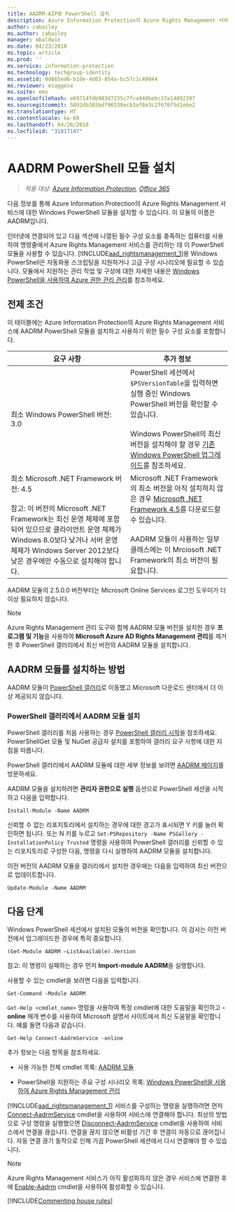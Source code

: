 ```yaml
---
title: AADRM-AIP용 PowerShell 설치
description: Azure Information Protection의 Azure Rights Management 서비스용 Windows PowerShell 설치 지침 이 모듈의 이름은 AADRM입니다.
author: cabailey
ms.author: cabailey
manager: mbaldwin
ms.date: 04/23/2018
ms.topic: article
ms.prod: ''
ms.service: information-protection
ms.technology: techgroup-identity
ms.assetid: 0d665ed6-b1de-4d63-854a-bc57c1c49844
ms.reviewer: esaggese
ms.suite: ems
ms.openlocfilehash: e69714fdb983d7235c7fca940bebc37a14892397
ms.sourcegitcommit: 5892db302bdf96538ecb3af8e3c2f678f5d1ebe2
ms.translationtype: HT
ms.contentlocale: ko-KR
ms.lasthandoff: 04/26/2018
ms.locfileid: "31817147"
---
```

# <a name="installing-the-aadrm-powershell-module"></a>AADRM PowerShell 모듈 설치

>*적용 대상: [Azure Information Protection](https://azure.microsoft.com/pricing/details/information-protection), [Office 365](http://download.microsoft.com/download/E/C/F/ECF42E71-4EC0-48FF-AA00-577AC14D5B5C/Azure_Information_Protection_licensing_datasheet_EN-US.pdf)*

다음 정보를 통해 Azure Information Protection의 Azure Rights Management 서비스에 대한 Windows PowerShell 모듈을 설치할 수 있습니다. 이 모듈의 이름은 AADRM입니다.

인터넷에 연결되어 있고 다음 섹션에 나열된 필수 구성 요소를 충족하는 컴퓨터를 사용하여 명령줄에서 Azure Rights Management 서비스를 관리하는 데 이 PowerShell 모듈을 사용할 수 있습니다. [!INCLUDE[aad_rightsmanagement_1](../includes/aad_rightsmanagement_1_md.md)]용 Windows PowerShell은 자동화용 스크립팅을 지원하거나 고급 구성 시나리오에 필요할 수 있습니다. 모듈에서 지원하는 관리 작업 및 구성에 대한 자세한 내용은 [Windows PowerShell을 사용하여 Azure 권한 관리 관리](administer-powershell.md)를 참조하세요.

## <a name="prerequisites"></a>전제 조건
이 테이블에는 Azure Information Protection의 Azure Rights Management 서비스에 AADRM PowerShell 모듈을 설치하고 사용하기 위한 필수 구성 요소를 포함합니다.

|요구 사항|추가 정보|
|---------------|--------------------|
|최소 Windows PowerShell 버전: 3.0|PowerShell 세션에서 `$PSVersionTable`을 입력하면 실행 중인 Windows PowerShell 버전을 확인할 수 있습니다. <br /><br /> Windows PowerShell의 최신 버전을 설치해야 할 경우 [기존 Windows PowerShell 업그레이드](/powershell/scripting/setup/installing-windows-powershell#upgrading-existing-windows-powershell)를 참조하세요.|
|최소 Microsoft .NET Framework 버전: 4.5<br /><br />참고: 이 버전의 Microsoft .NET Framework는 최신 운영 체제에 포함되어 있으므로 클라이언트 운영 체제가 Windows 8.0보다 낮거나 서버 운영 체제가 Windows Server 2012보다 낮은 경우에만 수동으로 설치해야 합니다.|Microsoft .NET Framework의 최소 버전을 아직 설치하지 않은 경우 [Microsoft .NET Framework 4.5](http://www.microsoft.com/download/details.aspx?id=30653)를 다운로드할 수 있습니다.<br /><br />AADRM 모듈이 사용하는 일부 클래스에는 이 Mrciosoft .NET Framework의 최소 버전이 필요합니다.|

AADRM 모듈의 2.5.0.0 버전부터는 Microsoft Online Services 로그인 도우미가 더 이상 필요하지 않습니다.

> [!NOTE]
> 
> Azure Rights Management 관리 도구와 함께 AADRM 모듈 버전을 설치한 경우 **프로그램 및 기능**을 사용하여 **Microsoft Azure AD Rights Management 관리**를 제거한 후 PowerShell 갤러리에서 최신 버전의 AADRM 모듈을 설치합니다.


## <a name="how-to-install-the-aadrm-module"></a>AADRM 모듈를 설치하는 방법

AADRM 모듈이 [PowerShell 갤러리](/powershell/gallery/readme)로 이동했고 Microsoft 다운로드 센터에서 더 이상 제공되지 않습니다. 

### <a name="to-install-the-aadrm-module-from-the-powershell-gallery"></a>PowerShell 갤러리에서 AADRM 모듈 설치 

PowerShell 갤러리를 처음 사용하는 경우 [PowerShell 갤러리 시작](/powershell/gallery/psgallery/psgallery_gettingstarted)을 참조하세요. PowerShellGet 모듈 및 NuGet 공급자 설치를 포함하여 갤러리 요구 사항에 대한 지침을 따릅니다.

PowerShell 갤러리에서 AADRM 모듈에 대한 세부 정보를 보려면 [AADRM 페이지](https://www.powershellgallery.com/packages/AADRM)를 방문하세요.

AADRM 모듈을 설치하려면 **관리자 권한으로 실행** 옵션으로 PowerShell 세션을 시작하고 다음을 입력합니다.

    Install-Module -Name AADRM

신뢰할 수 없는 리포지토리에서 설치하는 경우에 대한 경고가 표시되면 Y 키를 눌러 확인하면 됩니다. 또는 N 키를 누르고 `Set-PSRepository -Name PSGallery -InstallationPolicy Trusted` 명령을 사용하여 PowerShell 갤러리를 신뢰할 수 있는 리포지토리로 구성한 다음, 명령을 다시 실행하여 AADRM 모듈을 설치합니다.  

이전 버전의 AADRM 모듈을 갤러리에서 설치한 경우에는 다음을 입력하여 최신 버전으로 업데이트합니다.

    Update-Module -Name AADRM


## <a name="next-steps"></a>다음 단계
Windows PowerShell 세션에서 설치된 모듈의 버전을 확인합니다. 이 검사는 이전 버전에서 업그레이드한 경우에 특히 중요합니다.

```
(Get-Module AADRM –ListAvailable).Version
```

참고: 이 명령이 실패하는 경우 먼저 **Import-module AADRM**을 실행합니다.

사용할 수 있는 cmdlet을 보려면 다음을 입력합니다.

```
Get-Command -Module AADRM
```

`Get-Help <cmdlet_name>` 명령을 사용하여 특정 cmdlet에 대한 도움말을 확인하고 **-online** 매개 변수를 사용하여 Microsoft 설명서 사이트에서 최신 도움말을 확인합니다. 예를 들면 다음과 같습니다.

```
Get-Help Connect-AadrmService -online
```

추가 정보는 다음 항목을 참조하세요.

-   사용 가능한 전체 cmdlet 목록: [AADRM 모듈](/powershell/aadrm/vlatest/rightsmanagement)

-   PowerShell을 지원하는 주요 구성 시나리오 목록: [Windows PowerShell을 사용하여 Azure Rights Management 관리](administer-powershell.md)

[!INCLUDE[aad_rightsmanagement_1](../includes/aad_rightsmanagement_1_md.md)] 서비스를 구성하는 명령을 실행하려면 먼저 [Connect-AadrmService](/powershell/aadrm/vlatest/connect-aadrmservice) cmdlet을 사용하여 서비스에 연결해야 합니다. 최상의 방법으로 구성 명령을 실행했으면 [Disconnect-AadrmService](/powershell/aadrm/vlatest/disconnect-aadrmservice) cmdlet을 사용하여 서비스에서 연결을 끊습니다. 연결을 끊지 않으면 비활성 기간 후 연결이 자동으로 끊어집니다. 자동 연결 끊기 동작으로 인해 가끔 PowerShell 세션에서 다시 연결해야 할 수 있습니다. 

> [!NOTE]
> Azure Rights Management 서비스가 아직 활성화하지 않은 경우 서비스에 연결한 후에 [Enable-Aadrm](/powershell/aadrm/vlatest/enable-aadrm) cmdlet을 사용하여 활성화할 수 있습니다.


[!INCLUDE[Commenting house rules](../includes/houserules.md)]